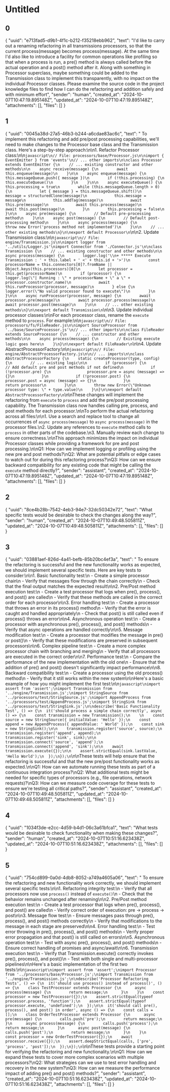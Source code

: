 # Untitled

## 0

{
  "uuid": "e713fad5-d9b1-4f1c-b212-f35218ebb962",
  "text": "I'd like to carry out a renaming refactoring in all transmissions processors, so that the current process(message) becomes process(message). At the same time I'd also like to introduce a facility for common operations like profiling so that when a process is run, a pre() method is always called before the actual operation and a post() method after it. Along with something in Processor superclass, maybe something could be added to the Transmission class to implement this transparently, with no impact on the individual Processor classes. Please examine the source code in the project knowledge files to find how I can do the refactoring and addition safely and with minimum effort",
  "sender": "human",
  "created_at": "2024-10-07T10:47:19.895148Z",
  "updated_at": "2024-10-07T10:47:19.895148Z",
  "attachments": [],
  "files": []
}

## 1

{
  "uuid": "0045a38d-27a5-46b3-b244-a6cdae83ac6c",
  "text": " To implement this refactoring and add pre/post processing capabilities, we'll need to make changes to the Processor base class and the Transmission class. Here's a step-by-step approach:\n\n1. Refactor Processor class:\n\n```javascript\n// File: processors/base/Processor.js\n\nimport { EventEmitter } from 'events'\n// ... other imports\n\nclass Processor extends EventEmitter {\n    // ... existing constructor and other methods\n\n    async receive(message) {\n        await this.enqueue(message)\n    }\n\n    async enqueue(message) {\n        this.messageQueue.push({ message })\n        if (!this.processing) {\n            this.executeQueue()\n        }\n    }\n\n    async executeQueue() {\n        this.processing = true\n        while (this.messageQueue.length > 0) {\n            let { message } = this.messageQueue.shift()\n            message = structuredClone(message)\n            this.message = message\n            this.addTag(message)\n            await this.pre(message)\n            await this.process(message)\n            await this.post(message)\n        }\n        this.processing = false\n    }\n\n    async pre(message) {\n        // Default pre-processing method\n    }\n\n    async post(message) {\n        // Default post-processing method\n    }\n\n    async process(message) {\n        throw new Error('process method not implemented')\n    }\n\n    // ... other existing methods\n}\n\nexport default Processor\n```\n\n2. Update Transmission class:\n\n```javascript\n// File: engine/Transmission.js\n\nimport logger from '../utils/Logger.js'\nimport Connector from './Connector.js'\n\nclass Transmission {\n    // ... existing constructor and other methods\n\n    async process(message) {\n        logger.log('\\n+ ***** Execute Transmission : ' + this.label + ' <' + this.id + '>')\n        const processorName = this.connectors[0]?.fromName || Object.keys(this.processors)[0]\n        let processor = this.get(processorName)\n        if (processor) {\n            logger.log(\"| Running : \" + processorName + \" a \" + processor.constructor.name)\n            await this.runProcessor(processor, message)\n        } else {\n            logger.error(\"No valid processor found to execute\")\n        }\n    }\n\n    async runProcessor(processor, message) {\n        await processor.pre(message)\n        await processor.process(message)\n        await processor.post(message)\n    }\n\n    // ... other existing methods\n}\n\nexport default Transmission\n```\n\n3. Update individual processor classes:\n\nFor each processor class, rename the `execute` method to `process`. For example:\n\n```javascript\n// File: processors/fs/FileReader.js\n\nimport SourceProcessor from '../base/SourceProcessor.js'\n// ... other imports\n\nclass FileReader extends SourceProcessor {\n    // ... constructor and other methods\n\n    async process(message) {\n        // Existing execute logic goes here\n    }\n}\n\nexport default FileReader\n```\n\n4. Update AbstractProcessorFactory:\n\n```javascript\n// File: engine/AbstractProcessorFactory.js\n\n// ... imports\n\nclass AbstractProcessorFactory {\n    static createProcessor(type, config) {\n        // ... existing logic\n\n        if (processor) {\n            // Add default pre and post methods if not defined\n            if (!processor.pre) {\n                processor.pre = async (message) => {}\n            }\n            if (!processor.post) {\n                processor.post = async (message) => {}\n            }\n            return processor\n        }\n\n        throw new Error(\"Unknown processor type: \" + type.value)\n    }\n}\n\nexport default AbstractProcessorFactory\n```\n\nThese changes will implement the refactoring from `execute` to `process` and add the pre/post processing capability. The Transmission class now handles calling pre, process, and post methods for each processor.\n\nTo perform the actual refactoring across all files:\n\n1. Use a search and replace tool to change all occurrences of `async process(message)` to `async process(message)` in the processor files.\n2. Update any references to `execute` method calls to `process` in other parts of the codebase.\n3. Manually review each change to ensure correctness.\n\nThis approach minimizes the impact on individual Processor classes while providing a framework for pre and post processing.\n\nQ1: How can we implement logging or profiling using the new pre and post methods?\nQ2: What are potential pitfalls or edge cases to watch out for during this refactoring process?\nQ3: How can we ensure backward compatibility for any existing code that might be calling the `execute` method directly?",
  "sender": "assistant",
  "created_at": "2024-10-07T10:47:19.895148Z",
  "updated_at": "2024-10-07T10:47:19.895148Z",
  "attachments": [],
  "files": []
}

## 2

{
  "uuid": "8ce4b28b-7542-4eb3-94e7-32dc50342e72",
  "text": "What specific  tests would be desirable to check the changes along the way?",
  "sender": "human",
  "created_at": "2024-10-07T10:49:48.505811Z",
  "updated_at": "2024-10-07T10:49:48.505811Z",
  "attachments": [],
  "files": []
}

## 3

{
  "uuid": "03881aef-826d-4a41-befb-85b20bc4ef3a",
  "text": " To ensure the refactoring is successful and the new functionality works as expected, we should implement several specific tests. Here are key tests to consider:\n\n1. Basic functionality test:\n   - Create a simple processor chain\n   - Verify that messages flow through the chain correctly\n   - Check that the final output matches the expected result\n\n2. Pre/Post method execution test:\n   - Create a test processor that logs when pre(), process(), and post() are called\n   - Verify that these methods are called in the correct order for each processor\n\n3. Error handling test:\n   - Create a processor that throws an error in its process() method\n   - Verify that the error is caught and handled appropriately\n   - Check that post() is still called even if process() throws an error\n\n4. Asynchronous operation test:\n   - Create a processor with asynchronous pre(), process(), and post() methods\n   - Verify that async operations are handled correctly\n\n5. Message modification test:\n   - Create a processor that modifies the message in pre() or post()\n   - Verify that these modifications are preserved in subsequent processors\n\n6. Complex pipeline test:\n   - Create a more complex processor chain with branching and merging\n   - Verify that all processors are executed in the correct order\n\n7. Performance test:\n   - Compare the performance of the new implementation with the old one\n   - Ensure that the addition of pre() and post() doesn't significantly impact performance\n\n8. Backward compatibility test:\n   - Create a processor using the old process() method\n   - Verify that it still works within the new system\n\nHere's a basic example of how you might implement the first test:\n\n```javascript\nimport assert from 'assert';\nimport Transmission from '../engine/Transmission.js';\nimport StringSource from '../processors/test/StringSource.js';\nimport AppendProcess from '../processors/test/AppendProcess.js';\nimport StringSink from '../processors/test/StringSink.js';\n\ndescribe('Basic Functionality Test', () => {\n  it('should process a simple chain correctly', async () => {\n    const transmission = new Transmission();\n    \n    const source = new StringSource({ initialValue: 'Hello' });\n    const append = new AppendProcess({ appendValue: ' World' });\n    const sink = new StringSink();\n\n    transmission.register('source', source);\n    transmission.register('append', append);\n    transmission.register('sink', sink);\n\n    transmission.connect('source', 'append');\n    transmission.connect('append', 'sink');\n\n    await transmission.execute({});\n\n    assert.strictEqual(sink.lastValue, 'Hello World');\n  });\n});\n```\n\nThese tests will help ensure that the refactoring is successful and that the new pre/post functionality works as expected.\n\nQ1: How can we automate running these tests as part of a continuous integration process?\nQ2: What additional tests might be needed for specific types of processors (e.g., file operations, network requests)?\nQ3: How can we measure code coverage for these tests to ensure we're testing all critical paths?",
  "sender": "assistant",
  "created_at": "2024-10-07T10:49:48.505811Z",
  "updated_at": "2024-10-07T10:49:48.505811Z",
  "attachments": [],
  "files": []
}

## 4

{
  "uuid": "1034f3de-e2cc-4d59-b4d1-06c3a61bfca1",
  "text": "What tests would be desirable to check functionality when making these changes?",
  "sender": "human",
  "created_at": "2024-10-07T10:51:16.623438Z",
  "updated_at": "2024-10-07T10:51:16.623438Z",
  "attachments": [],
  "files": []
}

## 5

{
  "uuid": "754cd899-0a0d-4db8-8052-a749a4605a06",
  "text": " To ensure the refactoring and new functionality work correctly, we should implement several specific tests:\n\n1. Refactoring integrity test:\n   - Verify that all processors now use `process()` instead of `execute()`\n   - Check that the behavior remains unchanged after renaming\n\n2. Pre/Post method execution test:\n   - Create a test processor that logs when pre(), process(), and post() are called\n   - Verify correct order of execution: pre -> process -> post\n\n3. Message flow test:\n   - Ensure messages pass through pre(), process(), and post() methods correctly\n   - Verify that modifications to the message in each stage are preserved\n\n4. Error handling test:\n   - Test error throwing in pre(), process(), and post() methods\n   - Verify proper error propagation and that post() is still called on errors\n\n5. Asynchronous operation test:\n   - Test with async pre(), process(), and post() methods\n   - Ensure correct handling of promises and async/await\n\n6. Transmission execution test:\n   - Verify that Transmission.execute() correctly invokes pre(), process(), and post()\n   - Test with both single and multi-processor pipelines\n\nHere's a basic implementation of the first two tests:\n\n```javascript\nimport assert from 'assert';\nimport Processor from '../processors/base/Processor.js';\nimport Transmission from '../engine/Transmission.js';\n\ndescribe('Processor Refactoring Tests', () => {\n  it('should use process() instead of process()', () => {\n    class TestProcessor extends Processor {\n      async process(message) {\n        return message;\n      }\n    }\n    const processor = new TestProcessor({});\n    assert.strictEqual(typeof processor.process, 'function');\n    assert.strictEqual(typeof processor.execute, 'undefined');\n  });\n\n  it('should call pre(), process(), and post() in order', async () => {\n    const calls = [];\n    class OrderTestProcessor extends Processor {\n      async pre(message) {\n        calls.push('pre');\n        return message;\n      }\n      async process(message) {\n        calls.push('process');\n        return message;\n      }\n      async post(message) {\n        calls.push('post');\n        return message;\n      }\n    }\n    const processor = new OrderTestProcessor({});\n    await processor.receive({});\n    assert.deepStrictEqual(calls, ['pre', 'process', 'post']);\n  });\n});\n```\n\nThese tests provide a starting point for verifying the refactoring and new functionality.\n\nQ1: How can we expand these tests to cover more complex scenarios with multiple processors?\nQ2: What strategies can we use to test error handling and recovery in the new system?\nQ3: How can we measure the performance impact of adding pre() and post() methods?",
  "sender": "assistant",
  "created_at": "2024-10-07T10:51:16.623438Z",
  "updated_at": "2024-10-07T10:51:16.623438Z",
  "attachments": [],
  "files": []
}
